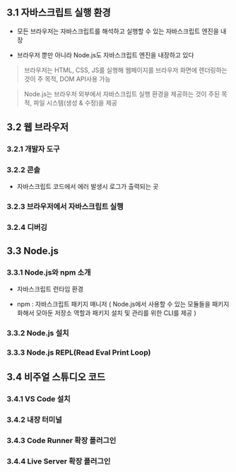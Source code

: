 ## 3.1 자바스크립트 실행 환경

- 모든 브라우저는 자바스크립트를 해석하고 실행할 수 있는 자바스크립트 엔진을 내장

- 브라우저 뿐만 아니라 Node.js도 자바스크립트 엔진을 내장하고 있다

> 브라우저는 HTML, CSS, JS를 실행해 웹페이지를 브라우저 화면에 렌더링하는 것이 주 목적, DOM API사용 가능

> Node.js는 브라우저 외부에서 자바스크립트 실행 환경을 제공하는 것이 주된 목적, 파일 시스템(생성 & 수정)을 제공

## 3.2 웹 브라우저

### 3.2.1 개발자 도구

### 3.2.2 콘솔

- 자바스크립트 코드에서 에러 발생시 로그가 출력되는 곳

### 3.2.3 브라우저에서 자바스크립트 실행

### 3.2.4 디버깅

## 3.3 Node.js

### 3.3.1 Node.js와 npm 소개

- 자바스크립트 런타임 환경

- npm : 자바스크립트 패키지 매니저 ( Node.js에서 사용할 수 있는 모듈들을 패키지화해서 모아둔 저장소 역할과 패키지 설치 및 관리를 위한 CLI를 제공 )

### 3.3.2 Node.js 설치

### 3.3.3 Node.js REPL(Read Eval Print Loop)

## 3.4 비주얼 스튜디오 코드

### 3.4.1 VS Code 설치

### 3.4.2 내장 터미널

### 3.4.3 Code Runner 확장 플러그인

### 3.4.4 Live Server 확장 플러그인
